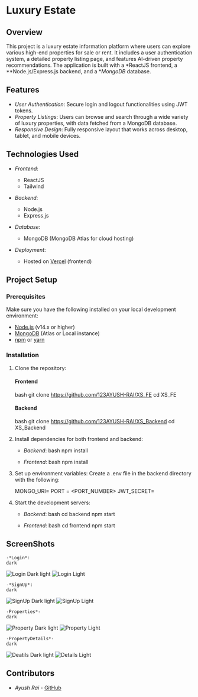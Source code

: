 # Luxury Estate 

## Overview
This project is a luxury estate information platform where users can explore various high-end properties for sale or rent. It includes a user authentication system, a detailed property listing page, and features AI-driven property recommendations. The application is built with a *ReactJS frontend, a **Node.js/Express.js backend, and a **MongoDB* database.

## Features
- *User Authentication*: Secure login and logout functionalities using JWT tokens.
- *Property Listings*: Users can browse and search through a wide variety of luxury properties, with data fetched from a MongoDB database.
- *Responsive Design*: Fully responsive layout that works across desktop, tablet, and mobile devices.

## Technologies Used
- *Frontend*: 
  - ReactJS
  - Tailwind
  
- *Backend*: 
  - Node.js
  - Express.js
  
- *Database*: 
  - MongoDB (MongoDB Atlas for cloud hosting)
  
- *Deployment*: 
  - Hosted on [Vercel](https://xs-fe.vercel.app) (frontend)

## Project Setup

### Prerequisites
Make sure you have the following installed on your local development environment:
- [Node.js](https://nodejs.org/) (v14.x or higher)
- [MongoDB](https://www.mongodb.com/) (Atlas or Local instance)
- [npm](https://www.npmjs.com/) or [yarn](https://yarnpkg.com/)

### Installation

1. Clone the repository:
   #### Frontend
   bash
   git clone https://github.com/123AYUSH-RAI/XS_FE
   cd XS_FE
   
    #### Backend
   bash
   git clone https://github.com/123AYUSH-RAI/XS_Backend
   cd XS_Backend
   



2. Install dependencies for both frontend and backend:
   - *Backend*:
     bash
     npm install
     
   - *Frontend*:
     bash
     npm install
     

3. Set up environment variables:
   Create a .env file in the backend directory with the following:
   
   MONGO_URI=<your-mongodb-atlas-uri>
   PORT = <PORT_NUMBER>
   JWT_SECRET=<your-secret-key>
   
   

4. Start the development servers:
   - *Backend*:
     bash
     cd backend
     npm start
     
   - *Frontend*:
     bash
     cd frontend
     npm start
     
## ScreenShots 

    -*Login*:
    dark
![Login Dark](readme_ss/login_dark.jpg)
        light
![Login Light](readme_ss/login_light.png)

    -*SignUp*:
    dark
![SignUp Dark](readme_ss/signup_dark.png)
        light
![SignUp Light](readme_ss/signup_light.png)

    -Properties*-
    dark
![Property Dark](readme_ss/property_dark.png)
        light
![Property Light](readme_ss/property_light.png)

    -PropertyDetails*-
    dark
![Deatils Dark](readme_ss/details_dark.png)
        light
![Details Light](readme_ss/details_light.png)




## Contributors
- *Ayush Rai* - [GitHub](https://github.com/123AYUSH-RAI/)